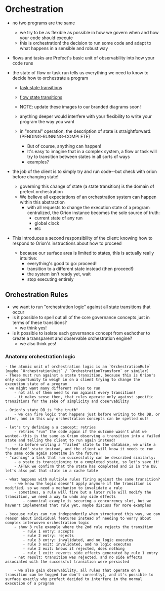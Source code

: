 # Orchestration

- no two programs are the same
    - we try to be as flexible as possible in how we govern when and how your code should execute
    - this is orchestration! the decision to run some code and adapt to what happens in a sensible and robust way

- flows and tasks are Prefect's basic unit of observability into how your code runs
- the state of flow or task run tells us everything we need to know to decide how to orchestrate a program
    - [task state transitions](/img/task-states.png)
    - [flow state transitions](/img/flow-states.png)
    - NOTE: update these images to our branded diagrams soon!

    - anything deeper would interfere with your flexibility to write your program the way you want
    - in "normal" operation, the description of state is straightforward: (PENDING-RUNNING-COMPLETE)
        - But of course, anything can happen!
        - It's easy to imagine that in a complex system, a flow or task will try to transition between states in all sorts of ways
        - examples?

- the job of the client is to simply try and run code--but check with orion before changing state!
    - governing this change of state (a state transition) is the domain of prefect orchestration
    - We believe all expectations of an orchestration system can happen within this abstraction
        - with all requests to change the execution state of a program centralized, the Orion instance becomes the sole source of truth:
            - current state of any run
            - global clock
            - etc
- This introduces a second responsibility of the client: knowing how to respond to Orion's instructions about how to proceed
    - because our surface area is limited to states, this is actually really intuitive:
        - everything's good to go: proceed!
        - transition to a different state instead (then proceed!)
        - the system isn't ready yet, wait
        - stop executing entirely


## Orchestration Rules

- we want to run "orchestration logic" against all state transitions that occur
- is it possible to spell out all of the core governance concepts just in terms of these transitions?
    - we think yes!
- is it possible to isolate each governance concept from eachother to create a transparent and observable orchestration engine?
    - we also think yes!

### Anatomy orchestration logic
    - the atomic unit of orchestration logic is an `OrchestrationRule` (maybe `OrchestrationUnit` / `OrchestrationTransform` or similar)
    - These must run against a state transition, because this is Orion's only opportunity to weigh in on a client trying to change the execution state of a program
    - we might want many different rules to run
        - not all of them need to run against every transition!
        - it makes sense then, that rules operate only against specific transitions for the sake of simplicity and observability

    - Orion's state DB is "the truth"
        - we can fire logic that happens just before writing to the DB, or after, and in this way orchestration concepts can be spelled out!

    - let's try defining a a concept: retries
        - retries "run" the code again if the outcome wasn't what we wanted--this is the same as Orion observing a transition into a failed state and telling the client to run again instead!
        - so before writing a "failed" state to the database, we write a "scheduled" state instead, and the client will know it needs to run the same code again sometime in the future!
    - "caching" a task that run successfully can be described similarly:
        - a state is transitioning to a completed state, so let's save it!
        - AFTER we confirm that the state has completed and is in the DB, let's also put that state in a cache table

    - what happens with multiple rules firing against the same transition?
        - we know the logic doesn't apply anymore if the transition is modified, so we need a mechanism to invalidate a rule
        - sometimes, a rule will fire but a later rule will modify the transition, we need a way to undo any side effects
            - canonical example is securing a concurrency slot, but we haven't implemented that rule yet, maybe discuss for more examples

    - because rules can run independently when structured this way, we can reason about individual features instead of needing to worry about complex interwoven orchestration logic
        - show 3 rule example where the 2nd rule rejects the transition
            - rule 1 entry: accepts
            - rule 2 entry: rejects
            - rule 3 entry: invalidated, and no logic executes
            - rule 3 exit: invalidated, and no logic executes
            - rule 2 exit: knows it rejected, does nothing
            - rule 1 exit: reverts side effects generated by rule 1 entry
        - net result: transition was rejected, and no side effects associated with the successful transition were persisted

        - we also gain observability, all rules that operate on a transition can be logged (we don't currently), and it's possible to surface exactly why prefect decided to interfere in the normal execution of a program
